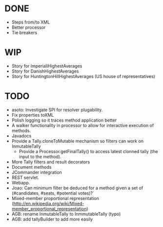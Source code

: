 DONE
====

 * Steps from/to XML
 * Better processor
 * Tie breakers

WIP
===

 * Story for ImperialiHighestAverages
 * Story for DanishHighestAverages
 * Story for HuntingtonHillHighestAverages (US house of representatives)

TODO
====

 * asoto: Investigate SPI for resolver plugability.
 * Fix properties toXML
 * Polish logging so it traces method application better
 * A walker functionality in processor to allow for interactive execution of methods.
 * Javadocs
 * Provide a Tally.cloneToMutable mechanism so filters can work on InmutableTally
   * Provide a Processor.getFinalTally() to access latest clonned tally (the input to the method).
 * More Tally filters and result decorators
 * Document methods
 * JCommander integration
 * REST servlet.
 * Webapp.
 * Joao: Can minimum filter be deduced for a method given a set of (#candidates, #seats, #potential votes)?´
 * Mixed-member proportional representation (http://en.wikipedia.org/wiki/Mixed-member_proportional_representation)
 * AGB: rename InmutableTally to InmmutableTally (typo)
 * AGB: add tallyBuilder to add more easily
